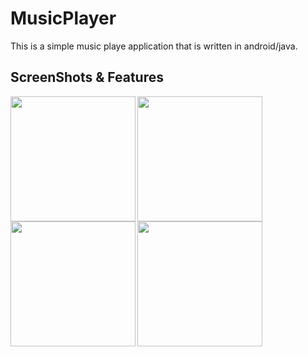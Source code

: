 # MusicPlayer
This is a simple music playe application that is written in android/java.

## ScreenShots & Features
<img align="left" width="200"  src="https://user-images.githubusercontent.com/16422627/70091249-fc93b000-1630-11ea-99e7-b6424d1bcf9d.PNG"><img align="left" width="200"  src="https://user-images.githubusercontent.com/16422627/70092940-a163bc80-1634-11ea-8009-7cc8477d19ad.PNG"><img align="left" width="200"  src="https://user-images.githubusercontent.com/16422627/70092980-b93b4080-1634-11ea-98d5-472ec264cd77.PNG"><img align="center" width="200"  src="https://user-images.githubusercontent.com/16422627/70093003-c22c1200-1634-11ea-8e5e-fe66b51cdd1c.PNG">
